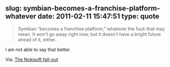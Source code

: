 slug: symbian-becomes-a-franchise-platform-whatever
date: 2011-02-11 15:47:51
type: quote
---

> Symbian “becomes a franchise platform,” whatever the fuck that may mean. It won’t go away right now, but it doesn’t have a bright future ahead of it, either.

I am not able to say that better.

 Via: [The Nokisoft fall-out](http://www.quirksmode.org/blog/archives/2011/02/the_nokisoft_fa.html)
